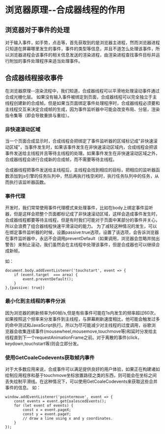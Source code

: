 浏览器原理--合成器线程的作用
========================

## 浏览器对于事件的处理
对于输入事件，如手势，点击等，首先获取到的是浏览器主进程，然而浏览器进程只知道在屏幕哪里发生的事件，事件的类型等信息，并且不道怎么处理该事件，所以浏览器进程会该事件的相关信息发送的渲染进程，由渲染进程查找事件目标并运行附加的事件处理程序来适当处理事件。

## 合成器线程接收事件
在浏览器原理--渲染流程中，我们知道，合成器线程可以平滑地处理滚动事件通过合成光栅化层。
如果没有输入事件被绑定到页面，合成器线程可以完全独立于主线程创建新的合成帧。但是如果当页面绑定事件处理程序时，合成器线程必须要和主线程交互来决定合成帧的生成，因为事件监听器中可能会改变布局、分层，渲染指令集等（即会导致重排与重绘）。

### 非快速滚动区域
当一个页面合成显示时，合成线程会把绑定了事件监听器的区域标记成"非快速滚动区域"，当事件发生时，如果该事件发生在非快速滚动区域内，合成线程会把该事件发送给主线程并且等待主线程的处理。如果事件发生在非快速滚动区域之外，合成器线程会进行合成新的合成帧，而不需要等待主线程。

合成器线程把事件发送给主线程后，主线程会找到相应的目标，把相应的监听器函数添加到js引擎的任务队列中，然后再执行栈空闲时，执行任务队列中的任务，从而执行该监听器函数。

### 事件代理
开发时，我们常常使用事件代理模式来处理事件，比如在body上绑定事件监听器，但是这样会把整个页面都标记成了非快速滚动区域，这样会造成事件发生时，合成器线程都要等待主线程，但是有时我们可能对于页面中某部分的事件并关心，所以会浪费了组合器线程快速平滑滚动的能力。
为了减轻这种情况的发生，可以在绑定事件监听器的时候，设置passive:true选项，设置了该选项，会告诉浏览器在事件监听器中，永远不会调用preventDefault（如果调用，浏览器会忽略并抛出警告）来制止滚动，我们虽然会在主线程中处理该事件，但是合成器也可以继续合成新帧。

如：
```
document.body.addEventListener('touchstart', event => {
	if (event.target  === area) {
		event.preventDefault();
	}
},{passive: true})
```

### 最小化到主线程的事件分派
因为浏览器的刷新频率为60帧/s,但是有些事件可能在1s内发生的频率超过60次，如果按照这个频率来分发事件到主线程，与屏幕刷新速度相比，他可能会触发过多的命中测试和JavaScript执行。所以为尽可能减少对主线程的过度调用，谷歌浏览器会收集连续事件(mousewheel,mousemove,touchmove等)和延时分发给主线程直到下一个requestAnimationFrame之前。对于离散的事件(click，keydown,touchstart等)则会立即分发。

### 使用GetCoaleCodevents获取帧内事件
对于大多数应用来说，合成事件可以满足提供良好的用户体验，如果正在构建诸如绘制应用程序和基于touchmove坐标放置路径之类的东西，则可能会在坐标之间丢失绘制平滑线。在这种情况下，可以使用GetCoaleCodevents来获取这些合并事件的信息。
如：
```
window.addEventListener('pointermove', event => {
    const events = event.getCoalescedEvents();
    for (let event of events) {
        const x = event.pageX;
        const y = event.pageY;
        // draw a line using x and y coordinates.
    }
});
```


